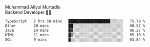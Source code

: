 Muhammad Aliyul Murtadlo
<br>
Backend Developer 👨‍💻
<br>
<!--START_SECTION:waka-->

```txt
TypeScript   2 hrs 58 mins   ███████████████████░░░░░░   75.78 %
Other        20 mins         ██░░░░░░░░░░░░░░░░░░░░░░░   08.57 %
Java         14 mins         █▓░░░░░░░░░░░░░░░░░░░░░░░   06.27 %
HTML         11 mins         █▒░░░░░░░░░░░░░░░░░░░░░░░   05.10 %
SQL          9 mins          █░░░░░░░░░░░░░░░░░░░░░░░░   03.84 %
```

<!--END_SECTION:waka-->
